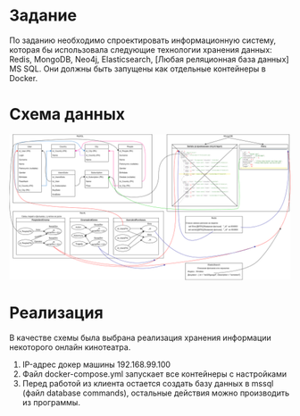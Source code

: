 # Задание
По заданию необходимо спроектировать информационную систему, которая бы использовала следующие технологии хранения данных: Redis, MongoDB, Neo4j, Elasticsearch, [Любая реляционная база данных] MS SQL. Они должны быть запущены как отдельные контейнеры в Docker.
# Схема данных
![schema](https://github.com/fisich/myDockerHW/blob/master/images/scheme.png)
# Реализация
В качестве схемы была выбрана реализация хранения информации некоторого онлайн кинотеатра.
  1) IP-адрес докер машины 192.168.99.100
  2) Файл docker-compose.yml запускает все контейнеры с настройками
  3) Перед работой из клиента остается создать базу данных в mssql (файл database commands), остальные действия можно производить из программы.
